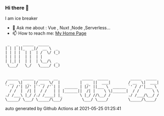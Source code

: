### Hi there 👋

I am ice breaker

- 💬 Ask me about : Vue , Nuxt ,Node ,Serverless...
- 📫 How to reach me: [My Home Page](https://icebreaker.top/)

```
 _   _  _____  _____     
| | | ||_   _|/  __ \  _ 
| | | |  | |  | /  \/ (_)
| | | |  | |  | |        
| |_| |  | |  | \__/\  _ 
 \___/   \_/   \____/ (_)
                         
                         
 _____  _____  _____  __           _____  _____          _____  _____ 
/ __  \|  _  |/ __  \/  |         |  _  ||  ___|        / __  \|  ___|
`' / /'| |/' |`' / /'`| |  ______ | |/' ||___ \  ______ `' / /'|___ \ 
  / /  |  /| |  / /   | | |______||  /| |    \ \|______|  / /      \ \
./ /___\ |_/ /./ /____| |_        \ |_/ //\__/ /        ./ /___/\__/ /
\_____/ \___/ \_____/\___/         \___/ \____/         \_____/\____/
```

auto generated by Github Actions at 2021-05-25 01:25:41
